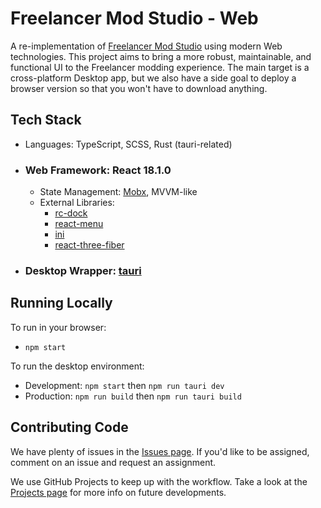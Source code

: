 # Freelancer Mod Studio - Web

A re-implementation of [Freelancer Mod Studio](https://github.com/FreelancerOdyssey/FreelancerModStudio) using modern Web technologies.
This project aims to bring a more robust, maintainable, and functional UI to the Freelancer modding experience. The main target is a cross-platform Desktop app, but we also have a side goal to deploy a browser version so that you won't have to download anything.

## Tech Stack

- Languages: TypeScript, SCSS, Rust (tauri-related)

- ### Web Framework: React 18.1.0
    - State Management: [Mobx](https://mobx.js.org/README.html), MVVM-like
    - External Libraries:
        - [rc-dock](https://ticlo.github.io/rc-dock/)
        - [react-menu](https://szhsin.github.io/react-menu/)
        - [ini](https://github.com/npm/ini)
        - [react-three-fiber](https://github.com/pmndrs/react-three-fiber)

- ### Desktop Wrapper: [tauri](https://tauri.studio)

## Running Locally

To run in your browser:
- `npm start`

To run the desktop environment:
- Development: `npm start` then `npm run tauri dev`
- Production: `npm run build` then `npm run tauri build`

## Contributing Code

We have plenty of issues in the [Issues page](https://github.com/FreelancerOdyssey/FLMS-Web/issues). If you'd like to be assigned, comment on an issue and request an assignment.

We use GitHub Projects to keep up with the workflow. Take a look at the [Projects page](https://github.com/orgs/FreelancerOdyssey/projects/1/views/1?layout=board) for more info on future developments.

